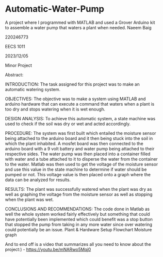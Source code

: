 # Automatic-Water-Pump
A project where I programmed with MATLAB and used a Grover Arduino kit to assemble a water pump that waters a plant when needed.
Naeem Baig

220246773

EECS 1011

2023/12/05

Minor Project

Abstract:

INTRODUCTION: The task assigned for this project was to make an automatic watering
system. 

OBJECTIVES: The objective was to make a system using MATLAB and
arduino hardware that can execute a command that waters when a plant is too dry and
stops watering when it is wet enough. 

DESIGN ANALYSIS: To achieve this automatic
system, a state machine was used to check if the soil was dry or wet and acted
accordingly. 

PROCEDURE: The system was first built which entailed the moisture
sensor being attached to the arduino board and it then being stuck into the soil in which
the plant inhabited. A mosfet board was then connected to the arduino board with a 9
volt battery and water pump being attached to their respective sides. The water pump
was then placed into a container filled with water and a tube attached to it to disperse
the water from the container to the water. Matlab was then used to get the voltage of the
moisture sensor and use this value in the state machine to determine if water should be
pumped or not. This voltage value is then placed onto a graph where the data can be
analyzed for results. 

RESULTS: The plant was successfully watered when the plant was
dry as well as graphing the voltage from the moisture sensor as well as stopping when
the plant was wet. 

CONCLUSIONS AND RECOMMENDATIONS: The code done in
Matlab as well the whole system worked fairly effectively but something that could have
potentially been implemented which could benefit was a stop button that stopped the
pump from taking in any more water since over watering could potentially be an issue.
Plant & Hardware Setup
Flowchart
Moisture graph

And to end off is a video that summarizes all you need to know about the project:) - https://youtu.be/mNARwo5Mqj0
